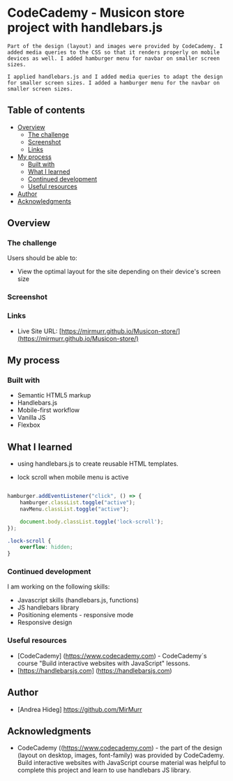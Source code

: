 # CodeCademy - Musicon store project with handlebars.js

    Part of the design (layout) and images were provided by CodeCademy. I added media queries to the CSS so that it renders properly on mobile devices as well. I added hamburger menu for navbar on smaller screen sizes.

    I applied handlebars.js and I added media queries to adapt the design for smaller screen sizes. I added a hamburger menu for the navbar on smaller screen sizes. 

## Table of contents

- [Overview](#overview)
  - [The challenge](#the-challenge)
  - [Screenshot](#screenshot)
  - [Links](#links)
- [My process](#my-process)
  - [Built with](#built-with)
  - [What I learned](#what-i-learned)
  - [Continued development](#continued-development)
  - [Useful resources](#useful-resources)
- [Author](#author)
- [Acknowledgments](#acknowledgments)


## Overview

### The challenge

Users should be able to:

- View the optimal layout for the site depending on their device's screen size

### Screenshot


### Links

- Live Site URL: [https://mirmurr.github.io/Musicon-store/](https://mirmurr.github.io/Musicon-store/)

## My process

### Built with

- Semantic HTML5 markup
- Handlebars.js
- Mobile-first workflow
- Vanilla JS
- Flexbox

## What I learned

- using handlebars.js to create reusable HTML templates.

- lock scroll when mobile menu is active 

```js

hamburger.addEventListener("click", () => {
    hamburger.classList.toggle("active");
    navMenu.classList.toggle("active");

    document.body.classList.toggle('lock-scroll');
});

```
```css
.lock-scroll {
    overflow: hidden;
}

```

### Continued development

I am working on the following skills:

- Javascript skills (handlebars.js, functions)
- JS handlebars library
- Positioning elements - responsive mode
- Responsive design

### Useful resources

- [CodeCademy] (https://www.codecademy.com) - CodeCademy´s course "Build interactive websites with JavaScript" lessons. 
- [https://handlebarsjs.com] (https://handlebarsjs.com)

## Author

- [Andrea Hideg] https://github.com/MirMurr 


## Acknowledgments

- CodeCademy ((https://www.codecademy.com) - the part of the design (layout on desktop, images, font-family) was provided by CodeCademy. Build interactive websites with JavaScript course material was helpful to complete this project and learn to use handlebars JS library.

